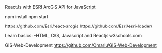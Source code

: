 ReactJs with ESRI ArcGIS API for JavaScript

npm install
npm start

https://github.com/Esri/react-arcgis
https://github.com/Esri/esri-loader/

Learn basics:
-HTML, CSS, Javascript and Reactjs
w3schools.com

GIS-Web-Development
https://github.com/Omariu/GIS-Web-Development
